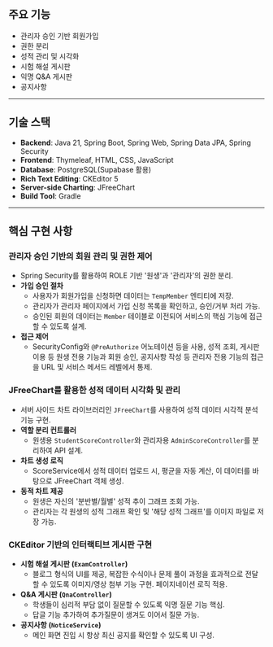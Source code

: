 ## 주요 기능
* 관리자 승인 기반 회원가입
* 권한 분리
* 성적 관리 및 시각화
* 시험 해설 게시판
* 익명 Q&A 게시판
* 공지사항

---

## 기술 스택
* **Backend**: Java 21, Spring Boot, Spring Web, Spring Data JPA, Spring Security
* **Frontend**: Thymeleaf, HTML, CSS, JavaScript
* **Database**: PostgreSQL(Supabase 활용)
* **Rich Text Editing**: CKEditor 5
* **Server-side Charting**: JFreeChart
* **Build Tool**: Gradle

---

## 핵심 구현 사항

### 관리자 승인 기반의 회원 관리 및 권한 제어
* Spring Security를 활용하여 ROLE 기반 '원생'과 '관리자'의 권한 분리.
* **가입 승인 절차**
    * 사용자가 회원가입을 신청하면 데이터는 `TempMember` 엔티티에 저장.
    * 관리자가 관리자 페이지에서 가입 신청 목록을 확인하고, 승인/거부 처리 가능.
    * 승인된 회원의 데이터는 `Member` 테이블로 이전되어 서비스의 핵심 기능에 접근할 수 있도록 설계.
* **접근 제어**
    * SecurityConfig와 `@PreAuthorize` 어노테이션 등을 사용, 성적 조회, 게시판 이용 등 원생 전용 기능과 회원 승인, 공지사항 작성 등 관리자 전용 기능의 접근을 URL 및 서비스 메서드 레벨에서 통제.

### JFreeChart를 활용한 성적 데이터 시각화 및 관리
* 서버 사이드 차트 라이브러리인 `JFreeChart`를 사용하여 성적 데이터 시각적 분석 기능 구현.
* **역할 분리 컨트롤러**
    * 원생용 `StudentScoreController`와 관리자용 `AdminScoreController`를 분리하여 API 설계.
* **차트 생성 로직**
    * ScoreService에서 성적 데이터 업로드 시, 평균을 자동 계산, 이 데이터를 바탕으로 JFreeChart 객체 생성.
* **동적 차트 제공**
    * 원생은 자신의 '분반별/월별' 성적 추이 그래프 조회 가능.
    * 관리자는 각 원생의 성적 그래프 확인 및 '해당 성적 그래프'를 이미지 파일로 저장 가능.

### CKEditor 기반의 인터랙티브 게시판 구현
* **시험 해설 게시판 (`ExamController`)**
    * 블로그 형식의 UI를 제공, 복잡한 수식이나 문제 풀이 과정을 효과적으로 전달할 수 있도록 이미지/영상 첨부 기능 구현. 페이지네이션 로직 적용.
* **Q&A 게시판 (`QnaController`)**
    * 학생들이 심리적 부담 없이 질문할 수 있도록 익명 질문 기능 핵심.
    * 답글 기능 추가하여 추가질문이 생겨도 이어서 질문 가능.
* **공지사항 (`NoticeService`)**
    * 메인 화면 진입 시 항상 최신 공지를 확인할 수 있도록 UI 구성.
